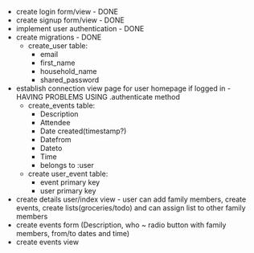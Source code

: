  - create login form/view - DONE 
 - create signup form/view - DONE
 - implement user authentication - DONE 
 - create migrations - DONE
    - create_user table: 
      - email
      - first_name
      - household_name
      - shared_password 
 - establish connection view page for user homepage if logged in - HAVING PROBLEMS USING .authenticate method
    - create_events table: 
      - Description 
      - Attendee
      - Date created(timestamp?)
      - Datefrom 
      - Dateto
      - Time 
      - belongs to :user 
    - create user_event table: 
      - event primary key 
      - user primary key 
 - create details user/index view - user can add family members, create events, create lists(groceries/todo) and can assign list to other family members
 - create events form (Description, who ~ radio button with family members, from/to dates and time)
 - create events view 